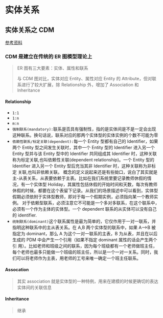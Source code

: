 # 实体关系

## 实体关系之 CDM

[参考资料](http://wjhsh.net/HondaHsu-p-4347515.html)

### CDM 是建立在传统的 ER 图模型理论上

> ER 图有三大要素：实体、属性和联系
>
> 与 CDM 图对比，实体对应 Entity、属性对应 Entity 的 Attribute，但对联系进行了较大扩展，除 Relationship 外，增加了 Association 和 Inheritance

#### Relationship

- `1:1`
- `1:n`
- `m:n`
- `强制联系(mandatory):`联系是否具有强制性，指的是实体间是不是一定会出现这种联系。换句话说，联系对应的那两个实体型的实体实例的个数不可能为零
- `依赖性联系/标定关联(dependent):`每一个 Entity 型都有自己的 Identifier，如果两个 Entity 型之间发生关联时，其中一个 Entity 型的 Identifier 进入另一个 Entity 型并与该 Entity 型中的 Identifier 共同组成其 Identifier 时，这种关联称为标定关联,也叫依赖性关联(dependent relationship)。一个 Entity 型的 Identifier 进入另一个 Entity 型后充当其非 Identifier 时，这种关联称为非标定 关联,也叫非依赖关联。
  概念的定义说起来还是有些拗口，说白了其实就是主-从表关系，从表要依赖于主表。比如在我们系统里要记录教师休假的情况，有一个实体型 Holiday，其属性包括休假的开始时间和天数，每次有教师休假的时候，都要在这个表留下记录。从我们的场景描述中可以看到，实体型假期必须依附于实体型教师，即对于每一个假期实例，必须指向某一个教师实例。
  对于依赖型联系，必须注意它不可能是一个多对多联系，在这个联系中，必须有一个作为主体的实体型。一个 dependent 联系的从实体可以没有自己的 identifier.
- `统制联系(dominant)`这个联系属性是最为简单的，它仅作用于一对一联系，并指明这种联系中的主从表关系。在 A,B 两个实体型的联系中，如果 A-->B 被指定为 dominant，那么 A 为这个一对一联系的主表，B 为从表，并且在以后生成的 PDM 中会产生一个引用（如果不指定 dominant 属性的话会产生两个引 用）。比如老师和班级之间的联系，因为每个班级都有一个老师做班主任，每个老师也最多只能做一个班级的班主任，所以是一个一对一关系。同时，我们可以将老师作为主表，用老师的工号来唯一确定一个班主任联系。

#### Assocation

> 其实 association 就是实体型的一种特例，用来在建模的时候更确切的表达实体间的关联信息

#### Inheritance

> 继承
